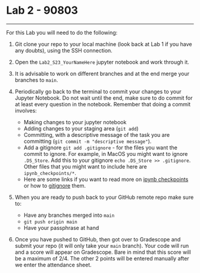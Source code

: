 # Lab 2 - 90803

---

For this Lab you will need to do the following:

1. Git clone your repo to your local machine (look back at Lab 1 if you have any doubts), using the SSH connection.
2. Open the `Lab2_S23_YourNameHere` jupyter notebook and work through it.
3. It is advisable to work on different branches and at the end merge your branches to `main`.
4. Periodically go back to the terminal to commit your changes to your Jupyter Notebook. Do not wait until the end, make sure to do commit for at least every question in the notebook. Remember that doing a commit involves:
	-  Making changes to your jupyter notebook
	-  Adding changes to your staging area (`git add`)
	-  Committing, with a descriptive message of the task you are committing (`git commit -m "descriptive message"`).
	-  Add a gitignore `git add .gitignore` - for the files you want the commit to ignore. For example, in MacOS you might want to ignore `.DS_Store`. Add this to your gitignore `echo .DS_Store >> .gitignore`. Other files that you might want to include here are `ipynb_checkpoints/*`.
	-  Here are some links if you want to read more on [ipynb checkpoints](https://stackoverflow.com/questions/46421663/what-are-jupyter-notebook-checkpoint-files-for) or how to [gitignore](https://stackoverflow.com/questions/35916658/how-to-git-ignore-ipython-notebook-checkpoints-anywhere-in-repository) them.
5. When you are ready to push back to your GitHub remote repo make sure to:
	- Have any branches merged into `main`
	- `git push origin main`
	- Have your passphrase at hand

6. Once you have pushed to GitHub, then got over to Gradescope and submit your repo (it will only take your `main` branch). Your code will run and a score will appear on Gradescope. Bare in mind that this score will be a maximum of 2/4. The other 2 points will be entered manually after we enter the attendance sheet.

